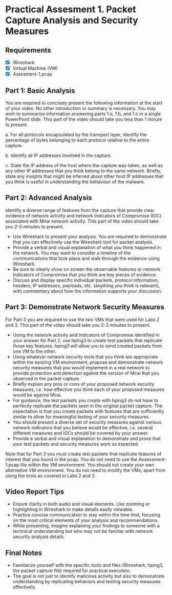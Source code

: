 # Practical Assesment 1. Packet Capture Analysis and Security Measures

## Requirements

- [x] Wireshark
- [x] Virtual Machine (VM) 
- [x] Assesment-1.pcap

## Part 1: Basic Analysis

You are required to concisely present the following information at the start of your video. No other introduction or summary is necessary. You may wish to summarise information answering parts 1.a, 1.b, and 1.c in a single PowerPoint slide. This part of the video should take you less than 1 minute to present.

a. For all protocols encapsulated by the transport layer, identify the percentage of bytes belonging to each protocol relative to the entire capture.

b. Identify all IP addresses involved in the capture.

c. State the IP address of the host where the capture was taken, as well as any other IP addresses that you think belong to the same network. Briefly, state any insights that might be inferred about other host IP addresses that you think is useful in understanding the behaviour of the malware.

## Part 2: Advanced Analysis

Identify a diverse range of features from the capture that provide clear evidence of network activity and network Indicators of Compromise (IOC) associated with Mirai network activity. This part of the video should take you 2-3 minutes to present.

* Use Wireshark to present your analysis. You are required to demonstrate that you can effectively use the Wireshark tool for packet analysis.
* Provide a verbal and visual explanation of what you think happened in the network. You may want to consider a timeline of the communications that took place and walk through the evidence using Wireshark.
* Be sure to clearly show on screen the observable features or network Indicators of Compromise that you think are key pieces of evidence.
* Discuss and display specific individual packets, protocol information, headers, IP addresses, payloads, etc. (anything you think is relevant), with commentary about how the information supports your discussion.

## Part 3: Demonstrate Network Security Measures

For Part 3 you are required to use the two VMs that were used for Labs 2 and 3. This part of the video should take you 2-3 minutes to present.

* Using the network activity and Indicators of Compromise identified in your answer for Part 2, use hping3 to create test packets that replicate those key features. hping3 will allow you to send created packets from one VM to the other.
* Using whatever network security tools that you think are appropriate within the existing VM environment, propose and demonstrate network security measures that you would implement in a real network to provide protection and detection against the version of Mirai that you observed in the packet capture.
* Briefly explain any pros or cons of your proposed network security measures, i.e. how effective you think each of your proposed measures would be against Mirai.
* For guidance, the test packets you create with hping3 do not have to perfectly replicate the packets seen in the original packet capture. The expectation is that you create packets with features that are sufficiently similar to allow for meaningful testing of your security measures.
* You should present a diverse set of security measures against various network indicators that you believe would be effective, i.e. several different measures and IOCs should be covered by your answer.
* Provide a verbal and visual explanation to demonstrate and prove that your test packets and security measures work as expected.

Note that for Part 3 you must create test packets that replicate features of interest that you found in the pcap. You do not need to use the Assessment-1.pcap file within the VM environment. You should not create your own alternative VM environment. You do not need to modify the VMs, apart from using the tools as covered in Labs 2 and 3.

## Video Report Tips
- Ensure clarity in both audio and visual elements. Use zooming or highlighting in Wireshark to make details easily viewable.
- Practice concise communication to stay within the time limit, focusing on the most critical elements of your analysis and recommendations.
- While presenting, imagine explaining your findings to someone with a technical understanding but who may not be familiar with network security analysis details.

## Final Notes
- Familiarize yourself with the specific tools and files (Wireshark, hping3, the packet capture file) required for practical execution.
- The goal is not just to identify malicious activity but also to demonstrate understanding by replicating behaviors and testing security measures effectively.
